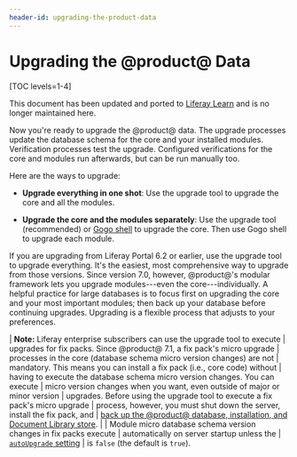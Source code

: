 ```yaml
---
header-id: upgrading-the-product-data
---
```


# Upgrading the @product@ Data

[TOC levels=1-4]

<aside class="alert alert-info">
  <span class="wysiwyg-color-blue120">This document has been updated and ported to <a href="https://learn.liferay.com/dxp-7.x/installation-and-upgrades/upgrading-liferay-dxp/upgrade-basics/upgrade-overview.html">Liferay Learn</a> and is no longer maintained here.</span>
</aside>

Now you're ready to upgrade the @product@ data. The upgrade processes update the
database schema for the core and your installed modules. Verification processes
test the upgrade. Configured verifications for the core and modules run
afterwards, but can be run manually too. 

Here are the ways to upgrade:

-   **Upgrade everything in one shot**:
    Use the upgrade tool to upgrade the core and all the modules. 

-   **Upgrade the core and the modules separately**:
    Use the upgrade tool (recommended) or
    [Gogo shell](/docs/7-2/deploy/-/knowledge_base/d/upgrading-modules-using-gogo-shell) to upgrade the core. Then use Gogo shell to upgrade each module. 

If you are upgrading from Liferay Portal 6.2 or earlier, use the upgrade tool to
upgrade everything. It's the easiest, most comprehensive way to upgrade from
those versions. Since version 7.0, however, @product@'s modular framework lets
you upgrade modules---even the core---individually. A helpful practice for large
databases is to focus first on upgrading the core and your most important
modules; then back up your database before continuing upgrades. Upgrading is
a flexible process that adjusts to your preferences.

| **Note:** Liferay enterprise subscribers can use the upgrade tool to execute 
| upgrades for fix packs. Since @product@ 7.1, a fix pack's micro upgrade
| processes in the core (database schema micro version changes) are not
| mandatory. This means you can install a fix pack (i.e., core code) without
| having to execute the database schema micro version changes. You can execute
| micro version changes when you want, even outside of major or minor version
| upgrades. Before using the upgrade tool to execute a fix pack's micro upgrade
| process, however, you must shut down the server, install the fix pack, and 
| [back up the @product@ database, installation, and Document Library store](/docs/7-2/deploy/-/knowledge_base/d/backing-up-a-liferay-installation). 
| 
| Module micro database schema version changes in fix packs execute
| automatically on server startup unless the
| [`autoUpgrade` setting](/docs/7-2/deploy/-/knowledge_base/d/configuring-the-data-upgrade)
| is `false` (the default is `true`). 
